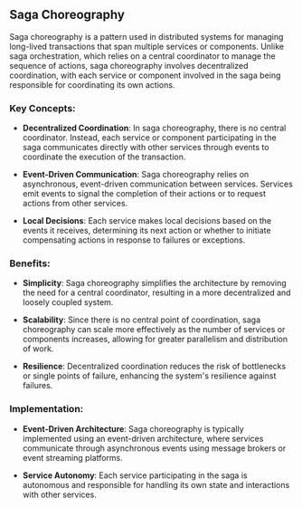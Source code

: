## Saga Choreography

Saga choreography is a pattern used in distributed systems for managing long-lived transactions that span multiple services or components. Unlike saga orchestration, which relies on a central coordinator to manage the sequence of actions, saga choreography involves decentralized coordination, with each service or component involved in the saga being responsible for coordinating its own actions.

### Key Concepts:

- **Decentralized Coordination**: In saga choreography, there is no central coordinator. Instead, each service or component participating in the saga communicates directly with other services through events to coordinate the execution of the transaction.

- **Event-Driven Communication**: Saga choreography relies on asynchronous, event-driven communication between services. Services emit events to signal the completion of their actions or to request actions from other services.

- **Local Decisions**: Each service makes local decisions based on the events it receives, determining its next action or whether to initiate compensating actions in response to failures or exceptions.

### Benefits:

- **Simplicity**: Saga choreography simplifies the architecture by removing the need for a central coordinator, resulting in a more decentralized and loosely coupled system.

- **Scalability**: Since there is no central point of coordination, saga choreography can scale more effectively as the number of services or components increases, allowing for greater parallelism and distribution of work.

- **Resilience**: Decentralized coordination reduces the risk of bottlenecks or single points of failure, enhancing the system's resilience against failures.

### Implementation:

- **Event-Driven Architecture**: Saga choreography is typically implemented using an event-driven architecture, where services communicate through asynchronous events using message brokers or event streaming platforms.

- **Service Autonomy**: Each service participating in the saga is autonomous and responsible for handling its own state and interactions with other services.
